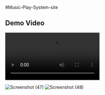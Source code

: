 #Music-Play-System-site

## Demo Video

<video src="https://github-production-user-asset-6210df.s3.amazonaws.com/164615630/401877087-8088c2de-e386-495c-a7d0-da1b5b0e2e53.webm?X-Amz-Algorithm=AWS4-HMAC-SHA256&X-Amz-Credential=AKIAVCODYLSA53PQK4ZA%2F20250110%2Fus-east-1%2Fs3%2Faws4_request&X-Amz-Date=20250110T081036Z&X-Amz-Expires=300&X-Amz-Signature=e0380efdbb94006b7d5be11c31a8093e9d8a13412138951642dc40a72b25f25a&X-Amz-SignedHeaders=host" controls>
Your browser does not support the video tag.
</video>

![Screenshot (47)](https://github.com/user-attachments/assets/94e9b6ec-4d57-453a-a6da-940db0080817)
![Screenshot (48)](https://github.com/user-attachments/assets/9967c63d-4798-422a-9d7b-ec57e6c2ac97)
